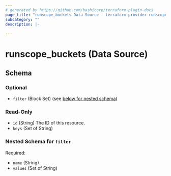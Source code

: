 ```yaml
---
# generated by https://github.com/hashicorp/terraform-plugin-docs
page_title: "runscope_buckets Data Source - terraform-provider-runscope"
subcategory: ""
description: |-
  
---
```


# runscope_buckets (Data Source)





<!-- schema generated by tfplugindocs -->
## Schema

### Optional

- `filter` (Block Set) (see [below for nested schema](#nestedblock--filter))

### Read-Only

- `id` (String) The ID of this resource.
- `keys` (Set of String)

<a id="nestedblock--filter"></a>
### Nested Schema for `filter`

Required:

- `name` (String)
- `values` (Set of String)


